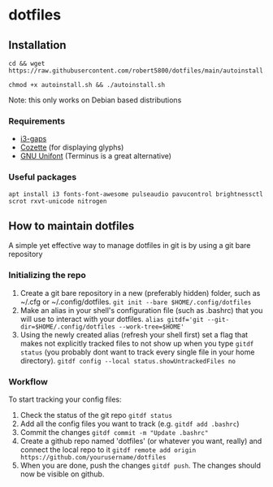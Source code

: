 # dotfiles

## Installation

```
cd && wget https://raw.githubusercontent.com/robert5800/dotfiles/main/autoinstall.sh

chmod +x autoinstall.sh && ./autoinstall.sh
```
Note: this only works on Debian based distributions

### Requirements
- [i3-gaps](https://github.com/Airblader/i3)
- [Cozette](https://github.com/slavfox/Cozette) (for displaying glyphs)
- [GNU Unifont](http://unifoundry.com/unifont/index.html) (Terminus is a great alternative)

### Useful packages

``apt install i3 fonts-font-awesome pulseaudio pavucontrol brightnessctl scrot rxvt-unicode nitrogen``

## How to maintain dotfiles
A simple yet effective way to manage dotfiles in git is by using a git bare repository

### Initializing the repo
1. Create a git bare repository in a new (preferably hidden) folder, such as ~/.cfg or ~/.config/dotfiles.
``git init --bare $HOME/.config/dotfiles``
2. Make an alias in your shell's configuration file (such as .bashrc) that you will use to interact with your dotfiles.
``alias gitdf='git --git-dir=$HOME/.config/dotfiles --work-tree=$HOME'``
3. Using the newly created alias (refresh your shell first) set a flag that makes not explicitly tracked files to not show up when you type `gitdf status` (you probably dont want to track every single file in your home directory).
``gitdf config --local status.showUntrackedFiles no``

### Workflow
To start tracking your config files:
1. Check the status of the git repo `gitdf status`
2. Add all the config files you want to track (e.g. `gitdf add .bashrc`)
3. Commit the changes `gitdf commit -m "Update .bashrc"`
4. Create a github repo named 'dotfiles' (or whatever you want, really) and connect the local repo to it `gitdf remote add origin https://github.com/yourusername/dotfiles`
6. When you are done, push the changes `gitdf push`. The changes should now be visible on github.
